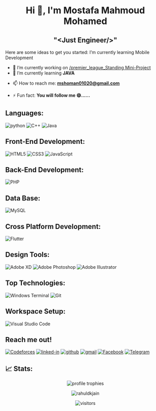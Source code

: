 <!-- - to edit go to this site: https://github.com/Ileriayo/markdown-badges/blob/master/README.md ... -->

<h1 align = "center"> Hi 👋, I'm Mostafa Mahmoud Mohamed </h1>
<h2 align="center">"&ltJust Engineer/&gt"</h2>




Here are some ideas to get you started:
I’m currently learning Mobile Development
- 🔭 I’m currently working on [/premier_league_Standing Mini-Project](https://github.com/mohamedabdallatif/premier_league)
- 🌱 I’m currently learning **JAVA** 
<!-- - 👯 I’m looking to collaborate on ... -->
<!-- - 🤔 I’m looking for help with ... -->
<!-- - 💬 Ask me about ... -->
- 📫 How to reach me: **mshoman01020@gmail.com**
<!-- - 😄 Pronouns:  -->
- ⚡ Fun fact: **You will follow me 😄......**

## Languages:
![python](https://img.shields.io/badge/Python-3776AB?style=for-the-badge&logo=python&logoColor=white)
![C++](https://img.shields.io/badge/c++-%2300599C.svg?style=for-the-badge&logo=c%2B%2B&logoColor=white)
![Java](https://img.shields.io/badge/java-%23ED8B00.svg?style=for-the-badge&logo=openjdk&logoColor=white)

## Front-End Development:
![HTML5](https://img.shields.io/badge/html5-%23E34F26.svg?style=for-the-badge&logo=html5&logoColor=white)
![CSS3](https://img.shields.io/badge/css3-%231572B6.svg?style=for-the-badge&logo=css3&logoColor=white)
![JavaScript](https://img.shields.io/badge/javascript-%23323330.svg?style=for-the-badge&logo=javascript&logoColor=%23F7DF1E)

## Back-End Development:
![PHP](https://img.shields.io/badge/php-%23777BB4.svg?style=for-the-badge&logo=php&logoColor=white)

## Data Base:

![MySQL](https://img.shields.io/badge/mysql-%2300f.svg?style=for-the-badge&logo=mysql&logoColor=white)

## Cross Platform Development: 
![Flutter](https://img.shields.io/badge/Flutter-%2302569B.svg?style=for-the-badge&logo=Flutter&logoColor=white)


## Design Tools:
![Adobe XD](https://img.shields.io/badge/Adobe%20XD-470137?style=for-the-badge&logo=Adobe%20XD&logoColor=#FF61F6)
![Adobe Photoshop](https://img.shields.io/badge/adobe%20photoshop-%2331A8FF.svg?style=for-the-badge&logo=adobe%20photoshop&logoColor=white)
![Adobe Illustrator](https://img.shields.io/badge/adobe%20illustrator-%23FF9A00.svg?style=for-the-badge&logo=adobe%20illustrator&logoColor=white)

## Top Technologies: 
![Windows Terminal](https://img.shields.io/badge/Windows%20Terminal-%234D4D4D.svg?style=for-the-badge&logo=windows-terminal&logoColor=white)
![Git](https://img.shields.io/badge/git-%23F05033.svg?style=for-the-badge&logo=git&logoColor=white)


## Workspace Setup:
![Visual Studio Code](https://img.shields.io/badge/Visual%20Studio%20Code-0078d7.svg?style=for-the-badge&logo=visual-studio-code&logoColor=white)

## Reach me out!
[![Codeforces](https://img.shields.io/badge/Codeforces-445f9d?style=for-the-badge&logo=Codeforces&logoColor=white)](https://codeforces.com/profile/Mostafa.Shouman)
[![linked-in](https://img.shields.io/badge/Linked_In-0077B5?style=for-the-badge&logo=LinkedIn&logoColor=white)](https://www.linkedin.com/in/mostafa-mahmoud-shoman/)
[![github](https://img.shields.io/badge/GitHub-000000?style=for-the-badge&logo=GitHub&logoColor=white)](https://github.com/Shoumanx)
[![gmail](https://img.shields.io/badge/Gmail-D14836?style=for-the-badge&logo=Gmail&logoColor=white)](mailto:mshoman01020@gmail.com)
[![Facebook](https://img.shields.io/badge/Facebook-%231877F2.svg?style=for-the-badge&logo=Facebook&logoColor=white)](https://www.facebook.com/profile.php?id=100046760912614)
[![Telegram](https://img.shields.io/badge/Telegram-2CA5E0?style=for-the-badge&logo=telegram&logoColor=white)](https://t.me/MostafaShoman)

## 📈 Stats:

<div align="center">
    <img src="https://github-profile-trophy.vercel.app/?username=Shoumanx&row=1&column=6&margin-h=8&theme=darkhub&count_private=true&margin-w=15&no-frame=true" alt="profile trophies" />
</div>
<p align="center"> <img src=https://github-readme-stats.vercel.app/api?username=Shoumanx&show_icons=true alt=rahuldkjain /> </p>
<p align="center"> <img src="https://visitor-badge.laobi.icu/badge?page_id=Shoumanx" alt="visitors"></p>



